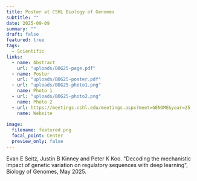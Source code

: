 ```yaml
---
title: Poster at CSHL Biology of Genomes
subtitle: ""
date: 2025-09-09
summary: ""
draft: false
featured: true
tags:
  - Scientific
links:
  - name: Abstract
    url: "uploads/BOG25-page.pdf"
  - name: Poster
    url: "uploads/BOG25-poster.pdf"
  - url: "uploads/BOG25-photo1.png"
    name: Photo 1
  - url: "uploads/BOG25-photo2.png"
    name: Photo 2
  - url: https://meetings.cshl.edu/meetings.aspx?meet=GENOME&year=25
    name: Website
    
image:
  filename: featured.png
  focal_point: Center
  preview_only: false
---
```


Evan E Seitz, Justin B Kinney and Peter K Koo. "Decoding the mechanistic impact of genetic variation on regulatory sequences with deep learning", Biology of Genomes, May 2025.
